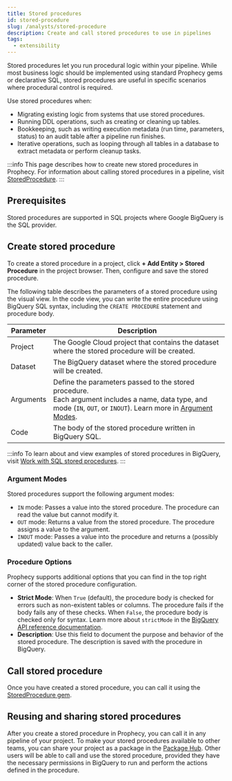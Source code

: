 ```yaml
---
title: Stored procedures
id: stored-procedure
slug: /analysts/stored-procedure
description: Create and call stored procedures to use in pipelines
tags:
  - extensibility
---
```


Stored procedures let you run procedural logic within your pipeline. While most business logic should be implemented using standard Prophecy gems or declarative SQL, stored procedures are useful in specific scenarios where procedural control is required.

Use stored procedures when:

- Migrating existing logic from systems that use stored procedures.
- Running DDL operations, such as creating or cleaning up tables.
- Bookkeeping, such as writing execution metadata (run time, parameters, status) to an audit table after a pipeline run finishes.
- Iterative operations, such as looping through all tables in a database to extract metadata or perform cleanup tasks.

:::info
This page describes how to create new stored procedures in Prophecy. For information about calling stored procedures in a pipeline, visit [StoredProcedure](/analysts/stored-procedure-gem).
:::

## Prerequisites

Stored procedures are supported in SQL projects where Google BigQuery is the SQL provider.

## Create stored procedure

To create a stored procedure in a project, click **+ Add Entity > Stored Procedure** in the project browser. Then, configure and save the stored procedure.

The following table describes the parameters of a stored procedure using the visual view. In the code view, you can write the entire procedure using BigQuery SQL syntax, including the `CREATE PROCEDURE` statement and procedure body.

| Parameter | Description                                                                                                                                                                               |
| --------- | ----------------------------------------------------------------------------------------------------------------------------------------------------------------------------------------- |
| Project   | The Google Cloud project that contains the dataset where the stored procedure will be created.                                                                                            |
| Dataset   | The BigQuery dataset where the stored procedure will be created.                                                                                                                          |
| Arguments | Define the parameters passed to the stored procedure. <br/>Each argument includes a name, data type, and mode (`IN`, `OUT`, or `INOUT`). Learn more in [Argument Modes](#argument-modes). |
| Code      | The body of the stored procedure written in BigQuery SQL.                                                                                                                                 |

:::info
To learn about and view examples of stored procedures in BigQuery, visit [Work with SQL stored procedures](https://cloud.google.com/bigquery/docs/procedures).
:::

### Argument Modes

Stored procedures support the following argument modes:

- `IN` mode: Passes a value into the stored procedure. The procedure can read the value but cannot modify it.
- `OUT` mode: Returns a value from the stored procedure. The procedure assigns a value to the argument.
- `INOUT` mode: Passes a value into the procedure and returns a (possibly updated) value back to the caller.

### Procedure Options

Prophecy supports additional options that you can find in the top right corner of the stored procedure configuration.

- **Strict Mode**: When `True` (default), the procedure body is checked for errors such as non-existent tables or columns. The procedure fails if the body fails any of these checks. When `False`, the procedure body is checked only for syntax. Learn more about `strictMode` in the [BigQuery API reference documentation](https://cloud.google.com/bigquery/docs/reference/rest/v2/routines).
- **Description**: Use this field to document the purpose and behavior of the stored procedure. The description is saved with the procedure in BigQuery.

## Call stored procedure

Once you have created a stored procedure, you can call it using the [StoredProcedure gem](/analysts/stored-procedure-gem).

## Reusing and sharing stored procedures

After you create a stored procedure in Prophecy, you can call it in any pipeline of your project. To make your stored procedures available to other teams, you can share your project as a package in the [Package Hub](/engineers/package-hub). Other users will be able to call and use the stored procedure, provided they have the necessary permissions in BigQuery to run and perform the actions defined in the procedure.

